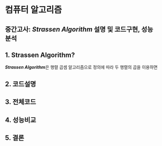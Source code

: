 # 컴퓨터 알고리즘

## 중간고사: *Strassen Algorithm* 설명 및 코드구현, 성능분석

## 1. Strassen Algorithm?
***Strassen Algorithm***은 행렬 곱셈 알고리즘으로 정의에 따라 두 행렬의 곱을 이용하면 <math> n^3 </math>

## 2. 코드설명

## 3. 전체코드

## 4. 성능비교

## 5. 결론
